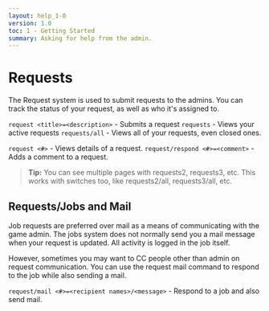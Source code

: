 ```yaml
---
layout: help_1-0
version: 1.0
toc: 1 - Getting Started
summary: Asking for help from the admin.
---
```

# Requests

The Request system is used to submit requests to the admins. You can track the status of your request, as well as who it's assigned to.

`request <title>=<description>` - Submits a request
`requests` - Views your active requests
`requests/all` - Views all of your requests, even closed ones.  

`request <#>` - Views details of a request.
`request/respond <#>=<comment>` - Adds a comment to a request.

> **Tip:** You can see multiple pages with requests2, requests3, etc.  This works with switches too, like requests2/all, requests3/all, etc.

## Requests/Jobs and Mail

Job requests are preferred over mail as a means of communicating with the game admin.  The jobs system does not normally send you a mail message when your request is updated.  All activity is logged in the job itself.

However, sometimes you may want to CC people other than admin on request communication.  You can use the request mail command to respond to the job while also sending a mail.

`request/mail <#>=<recipient names>/<message>` - Respond to a job and also send mail. 